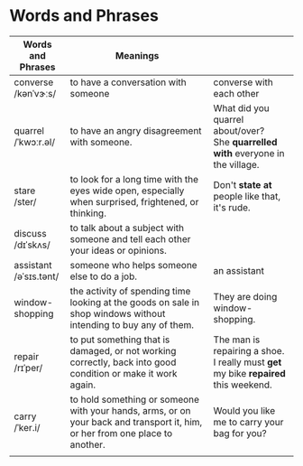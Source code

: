 # Words and Phrases

| Words and Phrases | Meanings ||
| --- | --- | --- |
| converse<br/>/kənˈvɝːs/ | to have a conversation with someone | converse with each other |
| quarrel<br/>/ˈkwɔːr.əl/ | to have an angry disagreement with someone. | What did you quarrel about/over?<br/>She **quarrelled with** everyone in the village. |
| stare<br/>/ster/ | to look for a long time with the eyes wide open, especially when surprised, frightened, or thinking. | Don't **state at** people like that, it's rude. |
| discuss<br/>/dɪˈskʌs/ | to talk about a subject with someone and tell each other your ideas or opinions. ||
| assistant<br/>/əˈsɪs.tənt/ | someone who helps someone else to do a job. | an assistant |
| window-shopping | the activity of spending time looking at the goods on sale in shop windows without intending to buy any of them. | They are doing window-shopping. |
| repair<br/>/rɪˈper/ | to put something that is damaged, or not working correctly, back into good condition or make it work again. | The man is repairing a shoe.<br/>I really must **get** my bike **repaired** this weekend. |
| carry<br/>/ˈker.i/ | to hold something or someone with your hands, arms, or on your back and transport it, him, or her from one place to another. | Would you like me to carry your bag for you?<br/> |
||||